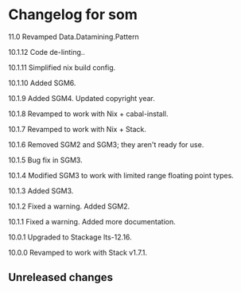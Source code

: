# Changelog for som

11.0    Revamped Data.Datamining.Pattern

10.1.12 Code de-linting..

10.1.11 Simplified nix build config.

10.1.10 Added SGM6.

10.1.9 Added SGM4.
       Updated copyright year.

10.1.8 Revamped to work with Nix + cabal-install.

10.1.7 Revamped to work with Nix + Stack.

10.1.6 Removed SGM2 and SGM3; they aren't ready for use.

10.1.5 Bug fix in SGM3.

10.1.4 Modified SGM3 to work with limited range floating point types.

10.1.3 Added SGM3.

10.1.2 Fixed a warning.
       Added SGM2.

10.1.1 Fixed a warning.
       Added more documentation.

10.0.1 Upgraded to Stackage lts-12.16.

10.0.0 Revamped to work with Stack v1.7.1.

## Unreleased changes
